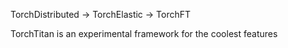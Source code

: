 TorchDistributed -> TorchElastic -> TorchFT

TorchTitan is an experimental framework for the coolest features